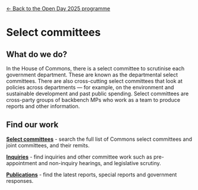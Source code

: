 <a href="../">&larr; Back to the Open Day 2025 programme</a>

# Select committees

## What do we do?
In the House of Commons, there is a select committee to scrutinise each government department. These are known as the departmental select committees. There are also cross-cutting select committees that look at policies across departments — for example, on the environment and sustainable development and past public spending. Select committees are cross-party groups of backbench MPs who work as a team to produce reports and other information. 

## Find our work

**[Select committees](https://committees.parliament.uk/committees/?SearchTerm=&House=Commons&Active=Current)** - search the full list of Commons select committees and joint committees, and their remits.

**[Inquiries](https://committees.parliament.uk/inquiries/?status=current)** - find inquiries and other committee work such as pre-appointment and non-inquiry hearings, and legislative scrutiny.

**[Publications](https://committees.parliament.uk/publications/)** - find the latest reports, special reports and government responses. 

